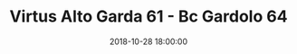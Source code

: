 ---
title: Virtus Alto Garda 61 - Bc Gardolo 64
date: 2018-10-28 18:00:00
squadra-a: Virtus Alto Garda
punteggio-a: 64
squadra-b: Bc Gardolo
punteggio-b: 61
partite/squadra: serie-d-18-19
luogo: Pal. 'E. Impera'
categoria: serie d
---